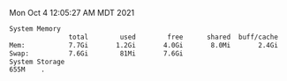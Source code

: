 Mon Oct  4 12:05:27 AM MDT 2021
```bash
System Memory
               total        used        free      shared  buff/cache   available
Mem:           7.7Gi       1.2Gi       4.0Gi       8.0Mi       2.4Gi       6.0Gi
Swap:          7.6Gi        81Mi       7.6Gi
System Storage
655M	.
```
```bash
